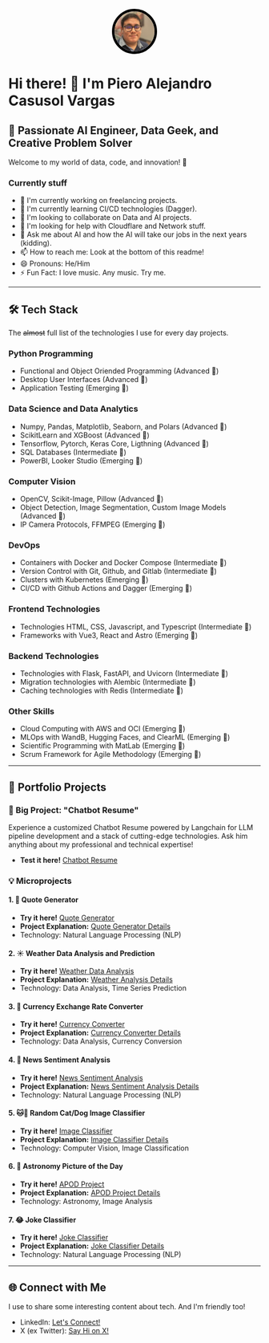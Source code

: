 <p align="center">
  <img src="assets/profile.jpg" alt="Piero Casusol" width="80" height="80">
  <style>
  img{
    border-radius: 50%;
    object-fit: cover;
    border: 5px solid black;
  }    
  </style>
</p>

# Hi there! 👋 I'm Piero Alejandro Casusol Vargas

## 🚀 Passionate AI Engineer, Data Geek, and Creative Problem Solver

Welcome to my world of data, code, and innovation! 🌟

### Currently stuff

- 🔭 I'm currently working on freelancing projects.
- 🌱 I'm currently learning CI/CD technologies (Dagger).
- 👯 I'm looking to collaborate on Data and AI projects.
- 🤔 I'm looking for help with Cloudflare and Network stuff.
- 💬 Ask me about AI and how the AI will take our jobs in the next years (kidding).
- 📫 How to reach me: Look at the bottom of this readme!
- 😄 Pronouns: He/Him
- ⚡ Fun Fact: I love music. Any music. Try me.

___

## 🛠️ Tech Stack
The ~~almost~~ full list of the technologies I use for every day projects.

### Python Programming
  - Functional and Object Oriended Programming (Advanced 🚀)
  - Desktop User Interfaces (Advanced 🚀)
  - Application Testing (Emerging 🌱)

### Data Science and Data Analytics
  - Numpy, Pandas, Matplotlib, Seaborn, and Polars (Advanced 🚀)
  - ScikitLearn and XGBoost (Advanced 🚀)
  - Tensorflow, Pytorch, Keras Core, Ligthning (Advanced 🚀)
  - SQL Databases (Intermediate 🧐)
  - PowerBI, Looker Studio (Emerging 🌱)

### Computer Vision
  - OpenCV, Scikit-Image, Pillow (Advanced 🚀)
  - Object Detection, Image Segmentation, Custom Image Models (Advanced 🚀)
  - IP Camera Protocols, FFMPEG (Emerging 🌱)

### DevOps
  - Containers with Docker and Docker Compose (Intermediate 🧐)
  - Version Control with Git, Github, and Gitlab (Intermediate 🧐)
  - Clusters with Kubernetes (Emerging 🌱)
  - CI/CD with Github Actions and Dagger (Emerging 🌱)

### Frontend Technologies
 - Technologies HTML, CSS, Javascript, and Typescript (Intermediate 🧐)
 - Frameworks with Vue3, React and Astro (Emerging 🌱)

### Backend Technologies
 - Technologies with Flask, FastAPI, and Uvicorn (Intermediate 🧐)
 - Migration technologies with Alembic (Intermediate 🧐)
 - Caching technologies with Redis (Intermediate 🧐)

### Other Skills
  - Cloud Computing with AWS and OCI (Emerging 🌱)
  - MLOps with WandB, Hugging Faces, and ClearML (Emerging 🌱)
  - Scientific Programming with MatLab (Emerging 🌱)
  - Scrum Framework for Agile Methodology (Emerging 🌱)
___
## 🎨 Portfolio Projects

### 💼 Big Project: "Chatbot Resume"
Experience a customized Chatbot Resume powered by Langchain for LLM pipeline development and a stack of cutting-edge technologies. Ask him anything about my professional and technical expertise!
- **Test it here!** [Chatbot Resume](#)

### 💡 Microprojects

#### 1. 📜 Quote Generator
   - **Try it here!** [Quote Generator](#)
   - **Project Explanation:** [Quote Generator Details](#)
   - Technology: Natural Language Processing (NLP)

#### 2. ☀️ Weather Data Analysis and Prediction
   - **Try it here!** [Weather Data Analysis](#)
   - **Project Explanation:** [Weather Analysis Details](#)
   - Technology: Data Analysis, Time Series Prediction

#### 3. 💱 Currency Exchange Rate Converter
   - **Try it here!** [Currency Converter](#)
   - **Project Explanation:** [Currency Converter Details](#)
   - Technology: Data Analysis, Currency Conversion

#### 4. 📰 News Sentiment Analysis
   - **Try it here!** [News Sentiment Analysis](#)
   - **Project Explanation:** [News Sentiment Analysis Details](#)
   - Technology: Natural Language Processing (NLP)

#### 5. 🐱🐶 Random Cat/Dog Image Classifier
   - **Try it here!** [Image Classifier](#)
   - **Project Explanation:** [Image Classifier Details](#)
   - Technology: Computer Vision, Image Classification

#### 6. 🌌 Astronomy Picture of the Day
   - **Try it here!** [APOD Project](#)
   - **Project Explanation:** [APOD Project Details](#)
   - Technology: Astronomy, Image Analysis

#### 7. 😂 Joke Classifier
   - **Try it here!** [Joke Classifier](#)
   - **Project Explanation:** [Joke Classifier Details](#)
   - Technology: Natural Language Processing (NLP)
___


## 🌐 Connect with Me
I use to share some interesting content about tech. And I'm friendly too!

- LinkedIn: [Let's Connect!](https://www.linkedin.com/in/pierocasusol/)
- X (ex Twitter): [Say Hi on X!](https://twitter.com/PieroCV8)